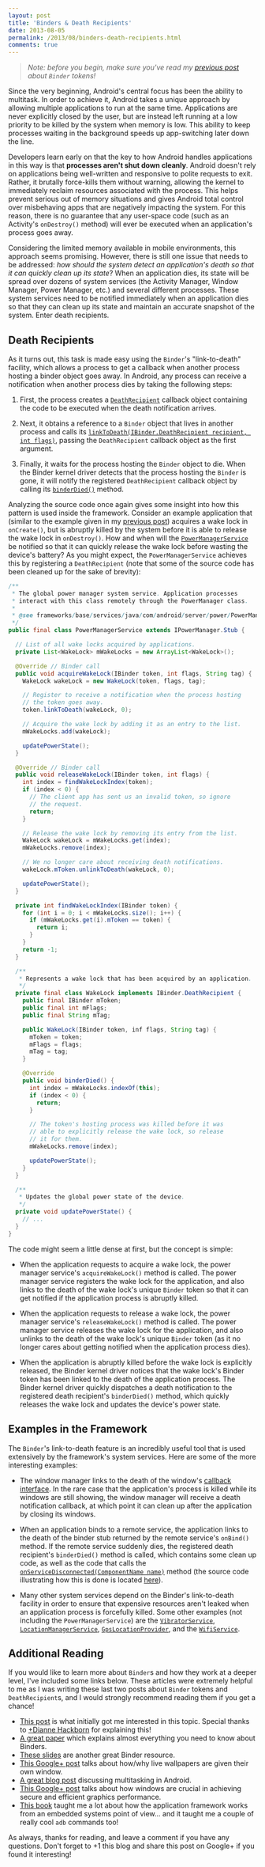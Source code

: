 ```yaml
---
layout: post
title: 'Binders & Death Recipients'
date: 2013-08-05
permalink: /2013/08/binders-death-recipients.html
comments: true
---
```


> <em>Note: before you begin, make sure you've read my [previous post](/2013/07/binders-window-tokens.html)
> about `Binder` tokens!</em>

Since the very beginning, Android's central focus has been the ability to multitask. In order to achieve it,
Android takes a unique approach by allowing multiple applications to run at the same time. Applications are
never explicitly closed by the user, but are instead left running at a low priority to be killed by the system
when memory is low. This ability to keep processes waiting in the background speeds up app-switching later
down the line.

Developers learn early on that the key to how Android handles applications in this way is that <b>processes
aren't shut down cleanly</b>. Android doesn't rely on applications being well-written and responsive to
polite requests to exit. Rather, it brutally force-kills them without warning, allowing the kernel to
immediately reclaim resources associated with the process. This helps prevent serious out of memory situations
and gives Android total control over misbehaving apps that are negatively impacting the system. For this reason,
there is no guarantee that any user-space code (such as an Activity's `onDestroy()` method) will
ever be executed when an application's process goes away.

<!--more-->

Considering the limited memory available in mobile environments, this approach seems promising. However, there
is still one issue that needs to be addressed: <i>how should the system detect an application's death so that
it can quickly clean up its state</i>? When an application dies, its state will be spread over dozens of system
services (the Activity Manager, Window Manager, Power Manager, etc.) and several different processes. These
system services need to be notified immediately when an application dies so that they can clean up its state
and maintain an accurate snapshot of the system. Enter death recipients.

## Death Recipients

As it turns out, this task is made easy using the `Binder`'s "link-to-death" facility, which allows a process to get a callback when another process hosting a binder object goes away. In Android, any process can receive a notification when another process dies by taking the following steps:

  1. First, the process creates a <a href="http://developer.android.com/reference/android/os/IBinder.DeathRecipient.html">`DeathRecipient`</a> 
     callback object containing the code to be executed when the death notification arrives.

  2. Next, it obtains a reference to a `Binder` object that lives in another process and calls its 
     <a href="http://developer.android.com/reference/android/os/Binder.html#linkToDeath(android.os.IBinder.DeathRecipient, int)">`linkToDeath(IBinder.DeathRecipient recipient, int flags)`</a>,
     passing the `DeathRecipient` callback object as the first argument.

  3. Finally, it waits for the process hosting the `Binder` object to die. When the Binder kernel
     driver detects that the process hosting the `Binder` is gone, it will notify the registered
     `DeathRecipient` callback object by calling its 
     <a href="http://developer.android.com/reference/android/os/IBinder.DeathRecipient.html#binderDied()">`binderDied()`</a>
     method.

Analyzing the source code once again gives some insight into how this pattern is used inside the framework.
Consider an example application that (similar to the example given in my <a href="/2013/07/binders-window-tokens.html">previous post</a>)
acquires a wake lock in `onCreate()`, but is abruptly killed by the system before it is
able to release the wake lock in `onDestroy()`. How and when will the
<a href="https://android.googlesource.com/platform/frameworks/base/+/android-4.3_r2.1/services/java/com/android/server/power/PowerManagerService.java">`PowerManagerService`</a>
be notified so that it can quickly release the wake lock before wasting the device's battery? As you might
expect, the `PowerManagerService` achieves this by registering a `DeathRecipient`
(note that some of the source code has been cleaned up for the sake of brevity):

```java
/**
 * The global power manager system service. Application processes 
 * interact with this class remotely through the PowerManager class.
 *
 * @see frameworks/base/services/java/com/android/server/power/PowerManagerService.java
 */
public final class PowerManagerService extends IPowerManager.Stub {

  // List of all wake locks acquired by applications.
  private List<WakeLock> mWakeLocks = new ArrayList<WakeLock>();

  @Override // Binder call
  public void acquireWakeLock(IBinder token, int flags, String tag) {
    WakeLock wakeLock = new WakeLock(token, flags, tag);

    // Register to receive a notification when the process hosting 
    // the token goes away.
    token.linkToDeath(wakeLock, 0);

    // Acquire the wake lock by adding it as an entry to the list.
    mWakeLocks.add(wakeLock);

    updatePowerState();
  }

  @Override // Binder call
  public void releaseWakeLock(IBinder token, int flags) {
    int index = findWakeLockIndex(token);
    if (index < 0) {
      // The client app has sent us an invalid token, so ignore
      // the request.
      return;
    }

    // Release the wake lock by removing its entry from the list.
    WakeLock wakeLock = mWakeLocks.get(index);
    mWakeLocks.remove(index);

    // We no longer care about receiving death notifications.
    wakeLock.mToken.unlinkToDeath(wakeLock, 0);

    updatePowerState();
  }

  private int findWakeLockIndex(IBinder token) {
    for (int i = 0; i < mWakeLocks.size(); i++) {
      if (mWakeLocks.get(i).mToken == token) {
        return i;
      }
    }
    return -1;
  }

  /**
   * Represents a wake lock that has been acquired by an application.
   */
  private final class WakeLock implements IBinder.DeathRecipient {
    public final IBinder mToken;
    public final int mFlags;
    public final String mTag;

    public WakeLock(IBinder token, inf flags, String tag) {
      mToken = token;
      mFlags = flags;
      mTag = tag;
    }

    @Override
    public void binderDied() {
      int index = mWakeLocks.indexOf(this);
      if (index < 0) {
        return;
      }

      // The token's hosting process was killed before it was
      // able to explicitly release the wake lock, so release 
      // it for them.
      mWakeLocks.remove(index);

      updatePowerState();
    }
  }

  /**
   * Updates the global power state of the device.
   */
  private void updatePowerState() {
    // ...
  }
}
```

The code might seem a little dense at first, but the concept is simple:

  + When the application requests to acquire a wake lock, the power manager service's
    `acquireWakeLock()` method is called. The power manager service registers
    the wake lock for the application, and also links to the death of the wake lock's
    unique `Binder` token so that it can get notified if the application process
    is abruptly killed.

  + When the application requests to release a wake lock, the power manager service's
    `releaseWakeLock()` method is called. The power manager service releases
    the wake lock for the application, and also unlinks to the death of the wake lock's
    unique `Binder` token (as it no longer cares about getting notified when
    the application process dies).

  + When the application is abruptly killed before the wake lock is explicitly released,
    the Binder kernel driver notices that the wake lock's Binder token has been linked
    to the death of the application process. The Binder kernel driver quickly dispatches
    a death notification to the registered death recipient's `binderDied()`
    method, which quickly releases the wake lock and updates the device's power state.

## Examples in the Framework

The `Binder`'s link-to-death feature is an incredibly useful tool that is 
used extensively by the framework's system services. Here are some of the more 
interesting examples:

  + The window manager links to the death of the window's 
    <a href="https://developer.android.com/reference/android/view/Window.Callback.html">callback interface</a>.
    In the rare case that the application's process is killed while its windows are still showing, 
    the window manager will receive a death notification callback, at which point it can clean up after
    the application by closing its windows.

  + When an application binds to a remote service, the application links to the death of the binder
    stub returned by the remote service's `onBind()` method. If the remote service suddenly
    dies, the registered death recipient's `binderDied()` method is called, which contains
    some clean up code, as well as the code that calls the
    <a href="https://developer.android.com/reference/android/content/ServiceConnection.html#onServiceDisconnected(android.content.ComponentName)">`onServiceDisconnected(ComponentName name)`</a>
    method (the source code illustrating how this is done is located
    <a href="https://android.googlesource.com/platform/frameworks/base/+/refs/heads/master/core/java/android/app/LoadedApk.java">here</a>).

  + Many other system services depend on the Binder's link-to-death facility in order to ensure that
    expensive resources aren't leaked when an application process is forcefully killed. Some other examples
    (not including the `PowerManagerService`) are the
    <a href="https://android.googlesource.com/platform/frameworks/base/+/master/services/java/com/android/server/VibratorService.java">`VibratorService`</a>,
    <a href="https://android.googlesource.com/platform/frameworks/base/+/master/services/java/com/android/server/LocationManagerService.java">`LocationManagerService`</a>,
    <a href="https://android.googlesource.com/platform/frameworks/base/+/master/services/java/com/android/server/location/GpsLocationProvider.java">`GpsLocationProvider`</a>,
    and the <a href="https://android.googlesource.com/platform/frameworks/base/+/master/services/java/com/android/server/wifi/WifiService.java">`WifiService`</a>.

## Additional Reading

If you would like to learn more about `Binder`s and how they work at a deeper level, I've included
some links below. These articles were extremely helpful to me as I was writing these last two posts about
`Binder` tokens and `DeathRecipient`s, and I would strongly recommend reading them
if you get a chance!

  + <a href="https://lkml.org/lkml/2009/6/25/3">This post</a> is what initially got me interested in this
    topic. Special thanks to <a class="g-profile" href="http://plus.google.com/105051985738280261832" target="_blank">+Dianne Hackborn</a>
    for explaining this!
  + <a href="http://www.nds.rub.de/media/attachments/files/2012/03/binder.pdf">A great paper</a> which
    explains almost everything you need to know about Binders.
  + <a href="http://events.linuxfoundation.org/images/stories/slides/abs2013_gargentas.pdf">These slides</a> are
    another great Binder resource.
  + <a href="https://plus.google.com/105051985738280261832/posts/ACaCokiLfqK">This Google+ post</a> talks about
    how/why live wallpapers are given their own window.
  + <a href="http://android-developers.blogspot.com/2010/04/multitasking-android-way.html">A great blog post</a>
    discussing multitasking in Android.
  + <a href="https://plus.google.com/105051985738280261832/posts/XAZ4CeVP6DC">This Google+ post</a> talks about
    how windows are crucial in achieving secure and efficient graphics performance.
  + <a href="http://shop.oreilly.com/product/0636920021094.do">This book</a> taught me a lot about how the
    application framework works from an embedded systems point of view... and it taught me a couple of really cool
    `adb` commands too!

As always, thanks for reading, and leave a comment if you have any questions. Don't forget to +1 this blog and share this post on Google+ if you found it interesting!